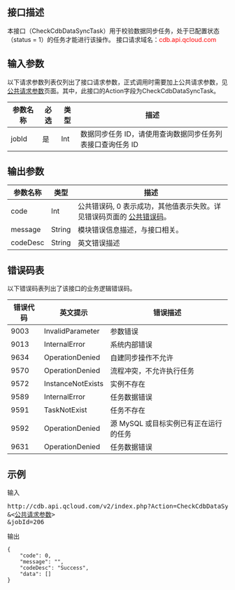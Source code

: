 ## 接口描述
本接口（CheckCdbDataSyncTask）用于校验数据同步任务，处于已配置状态（status = 1）的任务才能进行该操作。
接口请求域名：<font style='color:red'>cdb.api.qcloud.com </font>


## 输入参数
以下请求参数列表仅列出了接口请求参数，正式调用时需要加上公共请求参数，见<a href='/doc/api/372/4153' title='公共请求参数'>公共请求参数</a>页面。其中，此接口的Action字段为CheckCdbDataSyncTask。

| 参数名称 | 必选  | 类型 | 描述 |
|---------|---------|---------|---------|
| jobId | 是 | Int | 数据同步任务 ID，请使用查询数据同步任务列表接口查询任务 ID |


## 输出参数
| 参数名称 | 类型 | 描述 |
|---------|---------|---------|
| code | Int | 公共错误码, 0 表示成功，其他值表示失败。详见错误码页面的 <a href='http://tcecqpoc.fsphere.cn/doc/api/372/%E9%94%99%E8%AF%AF%E7%A0%81#1.E3.80.81.E5.85.AC.E5.85.B1.E9.94.99.E8.AF.AF.E7.A0.81' title='公共错误码'>公共错误码</a>。 |
| message | String | 模块错误信息描述，与接口相关。 |
| codeDesc | String | 英文错误描述 |


## 错误码表
以下错误码表列出了该接口的业务逻辑错误码。

| 错误代码 | 英文提示 | 错误描述 |
|---------|---------|---------|
| 9003 | InvalidParameter | 参数错误 |
| 9013 | InternalError | 系统内部错误 |
| 9634 | OperationDenied | 自建同步操作不允许 |
| 9570 | OperationDenied | 流程冲突，不允许执行任务 |
| 9572 | InstanceNotExists | 实例不存在 |
| 9589 | InternalError | 任务数据错误 |
| 9591 | TaskNotExist | 任务不存在 |
| 9592 | OperationDenied | 源 MySQL 或目标实例已有正在运行的任务 |
| 9631 | OperationDenied | 任务数据错误 |


## 示例
输入
<pre>
http://cdb.api.qcloud.com/v2/index.php?Action=CheckCdbDataSyncTask
&<<a href="http://tcecqpoc.fsphere.cn/doc/api/229/6976">公共请求参数</a>>
&jobId=206
</pre>

输出
```
{
    "code": 0,
    "message": "",
    "codeDesc": "Success",
    "data": []
}
```

